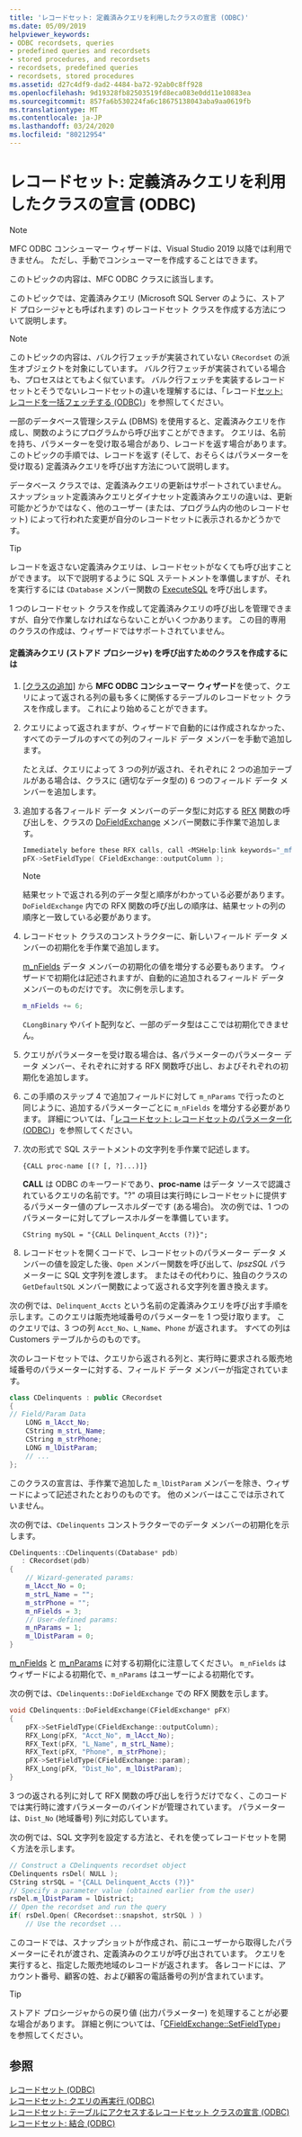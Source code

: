 ```yaml
---
title: 'レコードセット: 定義済みクエリを利用したクラスの宣言 (ODBC)'
ms.date: 05/09/2019
helpviewer_keywords:
- ODBC recordsets, queries
- predefined queries and recordsets
- stored procedures, and recordsets
- recordsets, predefined queries
- recordsets, stored procedures
ms.assetid: d27c4df9-dad2-4484-ba72-92ab0c8ff928
ms.openlocfilehash: 9d19328fb82503519fd8eca083e0dd11e10883ea
ms.sourcegitcommit: 857fa6b530224fa6c18675138043aba9aa0619fb
ms.translationtype: MT
ms.contentlocale: ja-JP
ms.lasthandoff: 03/24/2020
ms.locfileid: "80212954"
---
```

# <a name="recordset-declaring-a-class-for-a-predefined-query-odbc"></a>レコードセット: 定義済みクエリを利用したクラスの宣言 (ODBC)

> [!NOTE]
> MFC ODBC コンシューマー ウィザードは、Visual Studio 2019 以降では利用できません。 ただし、手動でコンシューマーを作成することはできます。

このトピックの内容は、MFC ODBC クラスに該当します。

このトピックでは、定義済みクエリ (Microsoft SQL Server のように、ストアド プロシージャとも呼ばれます) のレコードセット クラスを作成する方法について説明します。

> [!NOTE]
>  このトピックの内容は、バルク行フェッチが実装されていない `CRecordset` の派生オブジェクトを対象にしています。 バルク行フェッチが実装されている場合も、プロセスはとてもよく似ています。 バルク行フェッチを実装するレコードセットとそうでないレコードセットの違いを理解するには、「レコード[セット: レコードを一括フェッチする (ODBC)](../../data/odbc/recordset-fetching-records-in-bulk-odbc.md)」を参照してください。

一部のデータベース管理システム (DBMS) を使用すると、定義済みクエリを作成し、関数のようにプログラムから呼び出すことができます。 クエリは、名前を持ち、パラメーターを受け取る場合があり、レコードを返す場合があります。 このトピックの手順では、レコードを返す (そして、おそらくはパラメーターを受け取る) 定義済みクエリを呼び出す方法について説明します。

データベース クラスでは、定義済みクエリの更新はサポートされていません。 スナップショット定義済みクエリとダイナセット定義済みクエリの違いは、更新可能かどうかではなく、他のユーザー (または、プログラム内の他のレコードセット) によって行われた変更が自分のレコードセットに表示されるかどうかです。

> [!TIP]
>  レコードを返さない定義済みクエリは、レコードセットがなくても呼び出すことができます。 以下で説明するように SQL ステートメントを準備しますが、それを実行するには `CDatabase` メンバー関数の [ExecuteSQL](../../mfc/reference/cdatabase-class.md#executesql) を呼び出します。

1 つのレコードセット クラスを作成して定義済みクエリの呼び出しを管理できますが、自分で作業しなければならないことがいくつかあります。 この目的専用のクラスの作成は、ウィザードではサポートされていません。

#### <a name="to-create-a-class-for-calling-a-predefined-query-stored-procedure"></a>定義済みクエリ (ストアド プロシージャ) を呼び出すためのクラスを作成するには

1. [[クラスの追加]](../../mfc/reference/adding-an-mfc-odbc-consumer.md) から **MFC ODBC コンシューマー ウィザード**を使って、クエリによって返される列の最も多くに関係するテーブルのレコードセット クラスを作成します。 これにより始めることができます。

1. クエリによって返されますが、ウィザードで自動的には作成されなかった、すべてのテーブルのすべての列のフィールド データ メンバーを手動で追加します。

   たとえば、クエリによって 3 つの列が返され、それぞれに 2 つの追加テーブルがある場合は、クラスに (適切なデータ型の) 6 つのフィールド データ メンバーを追加します。

1. 追加する各フィールド データ メンバーのデータ型に対応する [RFX](../../data/odbc/record-field-exchange-rfx.md) 関数の呼び出しを、クラスの [DoFieldExchange](../../mfc/reference/crecordset-class.md#dofieldexchange) メンバー関数に手作業で追加します。

    ```cpp
    Immediately before these RFX calls, call <MSHelp:link keywords="_mfc_CFieldExchange.3a3a.SetFieldType" TABINDEX="0">SetFieldType</MSHelp:link>, as shown here:
    pFX->SetFieldType( CFieldExchange::outputColumn );
    ```

    > [!NOTE]
    >  結果セットで返される列のデータ型と順序がわかっている必要があります。 `DoFieldExchange` 内での RFX 関数の呼び出しの順序は、結果セットの列の順序と一致している必要があります。

1. レコードセット クラスのコンストラクターに、新しいフィールド データ メンバーの初期化を手作業で追加します。

   [m_nFields](../../mfc/reference/crecordset-class.md#m_nfields) データ メンバーの初期化の値を増分する必要もあります。 ウィザードで初期化は記述されますが、自動的に追加されるフィールド データ メンバーのものだけです。 次に例を示します。

    ```cpp
    m_nFields += 6;
    ```

   `CLongBinary` やバイト配列など、一部のデータ型はここでは初期化できません。

1. クエリがパラメーターを受け取る場合は、各パラメーターのパラメーター データ メンバー、それぞれに対する RFX 関数呼び出し、およびそれぞれの初期化を追加します。

1. この手順のステップ 4 で追加フィールドに対して `m_nParams` で行ったのと同じように、追加するパラメーターごとに `m_nFields` を増分する必要があります。 詳細については、「[レコードセット: レコードセットのパラメーター化 (ODBC)](../../data/odbc/recordset-parameterizing-a-recordset-odbc.md)」を参照してください。

1. 次の形式で SQL ステートメントの文字列を手作業で記述します。

    ```
    {CALL proc-name [(? [, ?]...)]}
    ```

   **CALL** は ODBC のキーワードであり、**proc-name** はデータ ソースで認識されているクエリの名前です。"?" の項目は実行時にレコードセットに提供するパラメーター値のプレースホルダーです (ある場合)。 次の例では、1 つのパラメーターに対してプレースホルダーを準備しています。

    ```
    CString mySQL = "{CALL Delinquent_Accts (?)}";
    ```

1. レコードセットを開くコードで、レコードセットのパラメーター データ メンバーの値を設定した後、`Open` メンバー関数を呼び出して、*lpszSQL* パラメーターに SQL 文字列を渡します。 またはその代わりに、独自のクラスの `GetDefaultSQL` メンバー関数によって返される文字列を置き換えます。

次の例では、`Delinquent_Accts` という名前の定義済みクエリを呼び出す手順を示します。このクエリは販売地域番号のパラメーターを 1 つ受け取ります。 このクエリでは、3 つの列 `Acct_No`、`L_Name`、`Phone` が返されます。 すべての列は Customers テーブルからのものです。

次のレコードセットでは、クエリから返される列と、実行時に要求される販売地域番号のパラメーターに対する、フィールド データ メンバーが指定されています。

```cpp
class CDelinquents : public CRecordset
{
// Field/Param Data
    LONG m_lAcct_No;
    CString m_strL_Name;
    CString m_strPhone;
    LONG m_lDistParam;
    // ...
};
```

このクラスの宣言は、手作業で追加した `m_lDistParam` メンバーを除き、ウィザードによって記述されたとおりのものです。 他のメンバーはここでは示されていません。

次の例では、`CDelinquents` コンストラクターでのデータ メンバーの初期化を示します。

```cpp
CDelinquents::CDelinquents(CDatabase* pdb)
   : CRecordset(pdb)
{
    // Wizard-generated params:
    m_lAcct_No = 0;
    m_strL_Name = "";
    m_strPhone = "";
    m_nFields = 3;
    // User-defined params:
    m_nParams = 1;
    m_lDistParam = 0;
}
```

[m_nFields](../../mfc/reference/crecordset-class.md#m_nfields) と [m_nParams](../../mfc/reference/crecordset-class.md#m_nparams) に対する初期化に注意してください。 `m_nFields` はウィザードによる初期化で、`m_nParams` はユーザーによる初期化です。

次の例では、`CDelinquents::DoFieldExchange` での RFX 関数を示します。

```cpp
void CDelinquents::DoFieldExchange(CFieldExchange* pFX)
{
    pFX->SetFieldType(CFieldExchange::outputColumn);
    RFX_Long(pFX, "Acct_No", m_lAcct_No);
    RFX_Text(pFX, "L_Name", m_strL_Name);
    RFX_Text(pFX, "Phone", m_strPhone);
    pFX->SetFieldType(CFieldExchange::param);
    RFX_Long(pFX, "Dist_No", m_lDistParam);
}
```

3 つの返される列に対して RFX 関数の呼び出しを行うだけでなく、このコードでは実行時に渡すパラメーターのバインドが管理されています。 パラメーターは、`Dist_No` (地域番号) 列に対応しています。

次の例では、SQL 文字列を設定する方法と、それを使ってレコードセットを開く方法を示します。

```cpp
// Construct a CDelinquents recordset object
CDelinquents rsDel( NULL );
CString strSQL = "{CALL Delinquent_Accts (?)}"
// Specify a parameter value (obtained earlier from the user)
rsDel.m_lDistParam = lDistrict;
// Open the recordset and run the query
if( rsDel.Open( CRecordset::snapshot, strSQL ) )
    // Use the recordset ...
```

このコードでは、スナップショットが作成され、前にユーザーから取得したパラメーターにそれが渡され、定義済みのクエリが呼び出されています。 クエリを実行すると、指定した販売地域のレコードが返されます。 各レコードには、アカウント番号、顧客の姓、および顧客の電話番号の列が含まれています。

> [!TIP]
>  ストアド プロシージャからの戻り値 (出力パラメーター) を処理することが必要な場合があります。 詳細と例については、「[CFieldExchange::SetFieldType](../../mfc/reference/cfieldexchange-class.md#setfieldtype)」を参照してください。

## <a name="see-also"></a>参照

[レコードセット (ODBC)](../../data/odbc/recordset-odbc.md)<br/>
[レコードセット: クエリの再実行 (ODBC)](../../data/odbc/recordset-requerying-a-recordset-odbc.md)<br/>
[レコードセット: テーブルにアクセスするレコードセット クラスの宣言 (ODBC)](../../data/odbc/recordset-declaring-a-class-for-a-table-odbc.md)<br/>
[レコードセット: 結合 (ODBC)](../../data/odbc/recordset-performing-a-join-odbc.md)
